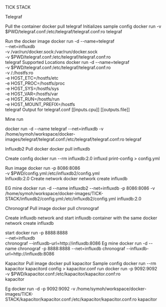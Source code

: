 TICK STACK

Telegraf

Pull the container
docker pull telegraf
Initializes sample config
docker run -v $PWD/telegraf.conf:/etc/telegraf/telegraf.conf:ro telegraf

Run the docker image
docker run -d --name=telegraf \
--net=influxdb \
-v /var/run/docker.sock:/var/run/docker.sock \
-v $PWD/telegraf.conf:/etc/telegraf/telegraf.conf:ro \
telegraf
Supported Locations
docker run -d --name=telegraf \
-v $PWD/telegraf.conf:/etc/telegraf/telegraf.conf:ro \
-v /:/hostfs:ro \
-e HOST_ETC=/hostfs/etc \
-e HOST_PROC=/hostfs/proc \
-e HOST_SYS=/hostfs/sys \
-e HOST_VAR=/hostfs/var \
-e HOST_RUN=/hostfs/run \
-e HOST_MOUNT_PREFIX=/hostfs \
telegraf
Output for telegraf.conf
[[inputs.cpu]]
[[outputs.file]]

Mine run

docker run -d --name telegraf --net=influxdb -v /home/symoh/workspace/docker-images/telegraf/telegraf.conf:/etc/telegraf/telegraf.conf:ro telegraf


Influxdb2
Pull docker
docker pull influxdb

Create config
docker run --rm influxdb:2.0 influxd print-config > config.yml

Run image
docker run -p 8086:8086 \
-v $PWD/config.yml:/etc/influxdb2/config.yml \
Influxdb:2.0
Create network
docker network create influxdb

EG mine
docker run -d --name influxdb2 --net=influxdb -p 8086:8086  -v /home/symoh/workspace/docker-images/TICK-STACK/influxdb2/config.yml:/etc/influxdb2/config.yml influxdb:2.0






Chronograf
Pull image
docker pull chronograf

Create influxdb network and start influxdb container with the same
docker network create influxdb

start
docker run -p 8888:8888 \
--net=influxdb \
chronograf --influxdb-url=http://influxdb:8086
Eg mine
docker run -d --name chronograf -p 8888:8888  --net=influxdb  chronograf --influxdb-url=http://influxdb:8086

Kapacitor
Pull image
docker pull kapacitor
Sample config
docker run --rm kapacitor kapacitord config > kapacitor.conf
run
docker run -p 9092:9092 \
-v $PWD/kapacitor.conf:/etc/kapacitor/kapacitor.conf:ro \
kapacitor

Eg
docker run -d -p 9092:9092  -v /home/symoh/workspace/docker-images/TICK-STACK/kapacitor/kapacitor.conf:/etc/kapacitor/kapacitor.conf:ro       kapacitor
